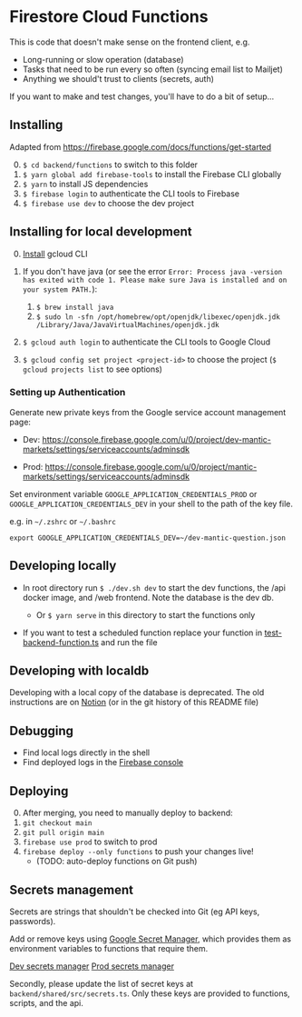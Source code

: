 # Firestore Cloud Functions

This is code that doesn't make sense on the frontend client, e.g.

- Long-running or slow operation (database)
- Tasks that need to be run every so often (syncing email list to Mailjet)
- Anything we should't trust to clients (secrets, auth)

If you want to make and test changes, you'll have to do a bit of setup...

## Installing

Adapted from https://firebase.google.com/docs/functions/get-started

0. `$ cd backend/functions` to switch to this folder
1. `$ yarn global add firebase-tools` to install the Firebase CLI globally
2. `$ yarn` to install JS dependencies
3. `$ firebase login` to authenticate the CLI tools to Firebase
4. `$ firebase use dev` to choose the dev project

## Installing for local development

0. [Install](https://cloud.google.com/sdk/docs/install) gcloud CLI
1. If you don't have java (or see the error `Error: Process java -version has exited with code 1. Please make sure Java is installed and on your system PATH.`):

   1. `$ brew install java`
   2. `$ sudo ln -sfn /opt/homebrew/opt/openjdk/libexec/openjdk.jdk /Library/Java/JavaVirtualMachines/openjdk.jdk`

2. `$ gcloud auth login` to authenticate the CLI tools to Google Cloud
3. `$ gcloud config set project <project-id>` to choose the project (`$ gcloud projects list` to see options)

### Setting up Authentication

Generate new private keys from the Google service account management page:

- Dev: https://console.firebase.google.com/u/0/project/dev-mantic-markets/settings/serviceaccounts/adminsdk

- Prod: https://console.firebase.google.com/u/0/project/mantic-markets/settings/serviceaccounts/adminsdk

Set environment variable `GOOGLE_APPLICATION_CREDENTIALS_PROD` or `GOOGLE_APPLICATION_CREDENTIALS_DEV` in your shell to the path of the key file.

e.g. in `~/.zshrc` or `~/.bashrc`

```
export GOOGLE_APPLICATION_CREDENTIALS_DEV=~/dev-mantic-question.json
```

## Developing locally

- In root directory run `$ ./dev.sh dev` to start the dev functions, the /api docker image, and /web frontend. Note the database is the dev db.

  - Or `$ yarn serve` in this directory to start the functions only

- If you want to test a scheduled function replace your function in [test-backend-function.ts](../scripts/test-backend-function.ts) and run the file

## Developing with localdb

Developing with a local copy of the database is deprecated. The old instructions are on [Notion](https://www.notion.so/manifoldmarkets/How-localdb-worked-c0c3d541005a417f9adfabf63285f440) (or in the git history of this README file)

## Debugging

- Find local logs directly in the shell
- Find deployed logs in the [Firebase console](https://console.firebase.google.com/project/mantic-markets/functions/logs?search=&&severity=DEBUG)

## Deploying

0. After merging, you need to manually deploy to backend:
1. `git checkout main`
1. `git pull origin main`
1. `firebase use prod` to switch to prod
1. `firebase deploy --only functions` to push your changes live!
   - (TODO: auto-deploy functions on Git push)

## Secrets management

Secrets are strings that shouldn't be checked into Git (eg API keys, passwords).

Add or remove keys using [Google Secret Manager](https://console.cloud.google.com/security/secret-manager), which provides them as environment variables to functions that require them.

[Dev secrets manager](https://console.cloud.google.com/security/secret-manager?project=dev-mantic-markets)
[Prod secrets manager](https://console.cloud.google.com/security/secret-manager?project=mantic-markets)

Secondly, please update the list of secret keys at `backend/shared/src/secrets.ts`. Only these keys are provided to functions, scripts, and the api.
